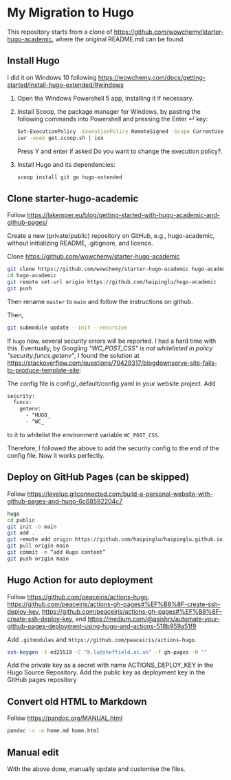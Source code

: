 # My Migration to Hugo

This repository starts from a clone of https://github.com/wowchemy/starter-hugo-academic, where the original README.md can be found.

## Install Hugo

I did it on Windows 10 following https://wowchemy.com/docs/getting-started/install-hugo-extended/#windows

1. Open the Windows Powershell 5 app, installing it if necessary.
2. Install Scoop, the package manager for Windows, by pasting the following commands into Powershell and pressing the Enter ↵ key:

    ```sh
    Set-ExecutionPolicy -ExecutionPolicy RemoteSigned -Scope CurrentUser
    iwr -useb get.scoop.sh | iex
    ```

    Press Y and enter if asked Do you want to change the execution policy?.
3. Install Hugo and its dependencies:

    ```sh
    scoop install git go hugo-extended
    ```

## Clone starter-hugo-academic

Follow https://lakemper.eu/blog/getting-started-with-hugo-academic-and-github-pages/

Create a new (private/public) repository on GitHub, e.g., hugo-academic, without initializing README, .gitignore, and licence.

Clone https://github.com/wowchemy/starter-hugo-academic
```sh
git clone https://github.com/wowchemy/starter-hugo-academic hugo-academic
cd hugo-academic
git remote set-url origin https://github.com/haipinglu/hugo-academic
git push
```

Then rename `master` to `main` and follow the instructions on github.

Then,

```sh
git submodule update --init --recursive
```

If `hugo` now, several security errors will be reported. I had a hard time with this. Eventually, by Googling *"WC_POST_CSS" is not whitelisted in policy "security.funcs.getenv"*, I found the solution at https://stackoverflow.com/questions/70429317/blogdownserve-site-fails-to-produce-template-site:

The config file is config/_default/config.yaml in your website project. Add
```sh
security:
  funcs:
    getenv:
      - ^HUGO_
      - ^WC_
```
to it to whitelist the environment variable `WC_POST_CSS`.

Therefore, I followed the above to add the security config to the end of the config file. Now it works perfectly.

## Deploy on GitHub Pages (can be skipped)

Follow https://levelup.gitconnected.com/build-a-personal-website-with-github-pages-and-hugo-6c68592204c7

```sh
hugo
cd public
git init -b main
git add .
git remote add origin https://github.com/haipinglu/haipinglu.github.io.git
git pull origin main
git commit -m “add Hugo content”
git push origin main
```

## Hugo Action for auto deployment

Follow https://github.com/peaceiris/actions-hugo, https://github.com/peaceiris/actions-gh-pages#%EF%B8%8F-create-ssh-deploy-key, https://github.com/peaceiris/actions-gh-pages#%EF%B8%8F-create-ssh-deploy-key,  and https://medium.com/@asishrs/automate-your-github-pages-deployment-using-hugo-and-actions-518b959a51f9

Add `.gitmodules` and `https://github.com/peaceiris/actions-hugo`.

```sh
ssh-keygen -t ed25519 -C "h.lu@sheffield.ac.uk" -f gh-pages -N ""
```

Add the private key as a secret with name ACTIONS_DEPLOY_KEY in the Hugo Source Repository.
Add the public key as deployment key in the GitHub pages repository

## Convert old HTML to Markdown

Follow https://pandoc.org/MANUAL.html

```sh
pandoc -s -o home.md home.html
```

## Manual edit

With the above done, manually update and customise the files.

